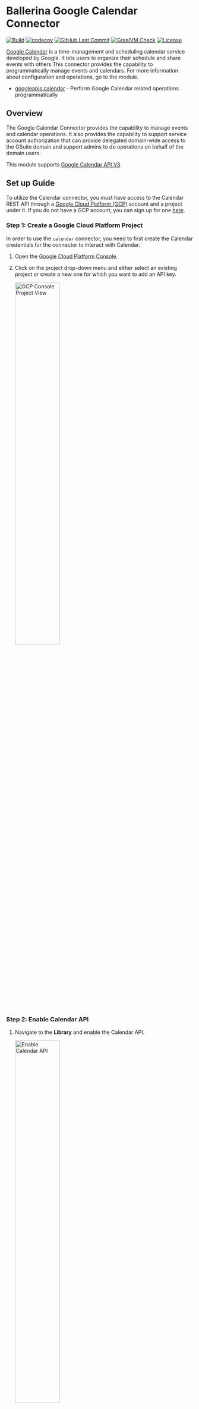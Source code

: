 # Ballerina Google Calendar Connector

[![Build](https://github.com/ballerina-platform/module-ballerinax-googleapis.calendar/workflows/CI/badge.svg)](https://github.com/ballerina-platform/module-ballerinax-googleapis.calendar/actions?query=workflow%3ACI)
[![codecov](https://codecov.io/gh/ballerina-platform/module-ballerinax-googleapis.calendar/branch/main/graph/badge.svg)](https://codecov.io/gh/ballerina-platform/module-ballerinax-googleapis.calendar)
[![GitHub Last Commit](https://img.shields.io/github/last-commit/ballerina-platform/module-ballerinax-googleapis.calendar.svg)](https://github.com/ballerina-platform/module-ballerinax-googleapis.calendar/commits/main)
[![GraalVM Check](https://github.com/ballerina-platform/module-ballerinax-googleapis.calendar/actions/workflows/build-with-bal-test-native.yml/badge.svg)](https://github.com/ballerina-platform/module-ballerinax-googleapis.calendar/actions/workflows/build-with-bal-test-native.yml)
[![License](https://img.shields.io/badge/License-Apache%202.0-blue.svg)](https://opensource.org/licenses/Apache-2.0)

[Google Calendar](https://developers.google.com/calendar) is a time-management and scheduling calendar service developed by Google. It lets users to organize their schedule and share events with others.This connector provides the capability to programmatically manage events and calendars.
For more information about configuration and operations, go to the module.

- [googleapis.calendar](calendar/Module.md) - Perform Google Calendar related operations programmatically

## Overview

The Google Calendar Connector provides the capability to manage events and calendar operations. It also provides the capability to support service account authorization that can provide delegated domain-wide access to the GSuite domain and support admins to do operations on behalf of the domain users.

This module supports [Google Calendar API V3](https://developers.google.com/calendar/api).

## Set up Guide

To utilize the Calendar connector, you must have access to the Calendar REST API through a [Google Cloud Platform (GCP)](https://console.cloud.google.com/) account and a project under it. If you do not have a GCP account, you can sign up for one [here](https://cloud.google.com/).

### Step 1: Create a Google Cloud Platform Project

In order to use the `calendar` connector, you need to first create the Calendar credentials for the connector to interact with Calendar.

1. Open the [Google Cloud Platform Console](https://console.cloud.google.com/).

2. Click on the project drop-down menu and either select an existing project or create a new one for which you want to add an API key.

   <img src=https://raw.githubusercontent.com/ballerina-platform/module-ballerinax-googleapis.calendar/main/ballerina/resources/gcp-console-project-view.png alt="GCP Console Project View" width="50%">

### Step 2: Enable Calendar API

1. Navigate to the **Library** and enable the Calendar API.

   <img src=https://raw.githubusercontent.com/ballerina-platform/module-ballerinax-googleapis.calendar/main/ballerina/resources/enable-calendar-api.png alt="Enable Calendar API" width="50%">

### Step 3: Configure OAuth Consent

1. Click on the **OAuth consent screen** tab in the Google Cloud Platform console.

    <img src=https://raw.githubusercontent.com/ballerina-platform/module-ballerinax-googleapis.calendar/main/ballerina/resources/consent-screen.png alt="Consent Screen" width="50%">

2. Provide a name for the consent application and save your changes.

### Step 4: Create OAuth Client

1. Navigate to the **Credentials** tab in your Google Cloud Platform console.

2. Click  **Create credentials** and from the dropdown menu, select **OAuth client ID**.

   <img src=https://raw.githubusercontent.com/ballerina-platform/module-ballerinax-googleapis.calendar/main/ballerina/resources/create-credentials.png alt="Create Credentials" width="50%">

3. You will be directed to the **OAuth consent** screen, in which you need to fill in the necessary information below.

    | Field                     | Value |
    | ------------------------- | ----- |
    | Application type          | Web Application |
    | Name                      | CalendarConnector  |
    | Authorized redirect URIs  | <https://developers.google.com/oauthplayground> |

4. After filling in these details, click **Create**.

5. Make sure to save the provided **Client ID** and **Client secret**.

### Step 5: Get the Access and Refresh Tokens

**Note**: It is recommended to use the OAuth 2.0 playground to obtain the tokens.

1. Configure the OAuth playground with the OAuth client ID and client secret.

   <img src=https://raw.githubusercontent.com/ballerina-platform/module-ballerinax-googleapis.calendar/main/ballerina/resources/oauth-playground.png alt="OAuth Playground" width="50%">

2. Authorize the Calendar APIs.

    <img src=https://raw.githubusercontent.com/ballerina-platform/module-ballerinax-googleapis.calendar/main/ballerina/resources/authorize-calendar-apis.png alt="Authorize APIs" width="50%">

3. Exchange the authorization code for tokens.

   <img src=https://raw.githubusercontent.com/ballerina-platform/module-ballerinax-googleapis.calendar/main/ballerina/resources/exchange-tokens.png alt="Exchange Tokens" width="50%">

## Quickstart

This sample demonstrates a scenario of creating a secondary calendar and adding a new event to it using the Ballerina Google Calendar connector.

### Step 1: Import the package

Import the `ballerinax/googleapis.calendar` package into your Ballerina project.

```ballerina
import ballerinax/googleapis.calendar;
```

### Step 2: Instantiate a new connector

Create a `calendar:ConnectionConfig` with the obtained OAuth2.0 tokens and initialize the connector with it.

```ballerina
configurable string clientId = ?;
configurable string clientSecret = ?;
configurable string refreshToken = ?;
configurable string refreshUrl = ?;

calendar:Client calendarClient = check new ({
   auth: {
      clientId,
      clientSecret,
      refreshToken,
      refreshUrl
   }
});
```

### Step 3: Invoke the connector operation

You can now utilize the operations available within the connector.

```ballerina
public function main() returns error? {
    calendar:Client calendarClient = ...//

    // create a calendar
    calendar:Calendar calendar = check calendarClient->/calendars.post({
        summary: "Work Schedule"
    });

    // quick add new event
    string eventTitle = "Sample Event";
    calendar:Event event = check calendarClient->/calendars/[calendarId]/events/quickAdd.post(eventTitle);
}
```

## Examples

The `calendar` connector provides practical examples illustrating usage in various scenarios. Explore these [examples](https://github.com/ballerina-platform/module-ballerinax-googleapis.calendar/tree/main/examples), covering use cases like creating calendar, scheduling meeting events, and adding reminders.

1. [Project Management With Calendar API](https://github.com/ballerina-platform/module-ballerinax-googleapis.calendar/tree/main/examples/project-management-with-calendar/main.bal)
    This example shows how to use Google calendar APIs to efficiently manage work schedule of a person. It interacts with the API for various tasks related to scheduling and organizing work-related events and meetings.
2. [Work Schedule Management With Calendar API](https://github.com/ballerina-platform/module-ballerinax-googleapis.calendar/tree/main/examples/work-schedule-management-with-calendar/main.bal)
    This example shows how to use Google calendar APIs to manage personal project schedule and collaborate with team members.

For comprehensive information about the connector's functionality, configuration, and usage in Ballerina programs, refer to the `calendar` connector's reference guide in [Ballerina Central](https://central.ballerina.io/ballerinax/googleapis.calendar/latest).

## Issues and projects

The **Issues** and **Projects** tabs are disabled for this repository as this is part of the Ballerina library. To report bugs, request new features, start new discussions, view project boards, etc., visit the Ballerina library [parent repository](https://github.com/ballerina-platform/ballerina-library).

This repository only contains the source code for the package.

## Building from the Source

### Prerequisites

1. Download and install Java SE Development Kit (JDK) version 17. You can download it from either of the following sources:

   - [Oracle JDK](https://www.oracle.com/java/technologies/downloads/)
   - [OpenJDK](https://adoptium.net/)

    > **Note:** After installation, remember to set the `JAVA_HOME` environment variable to the directory where JDK was installed.

2. Download and install [Ballerina Swan Lake](https://ballerina.io/).

3. Download and install [Docker](https://www.docker.com/get-started).

    > **Note**: Ensure that the Docker daemon is running before executing any tests.

4. Generate a Github access token with read package permissions, then set the following `env` variables:

    ```bash
   export packageUser=<Your GitHub Username>
   export packagePAT=<GitHub Personal Access Token>
    ```

To utilize the `calendar` connector in your Ballerina application, modify the `.bal` file as follows:

### Build options

Execute the commands below to build from the source.

1. To build the package:

   ```bash
   ./gradlew clean build
   ```

2. To run the tests:

   ```bash
   ./gradlew clean test
   ```

3. To run a group of tests

   ```bash
   ./gradlew clean test -Pgroups=<test_group_names>
   ```

   Tip: The following groups of test cases are available.
   Groups | Environment
   ---| ---
   mock | Mock server
   calendar | Calendar API

4. To build the without the tests:

   ```bash
   ./gradlew clean build -x test
   ```

5. To debug package with a remote debugger:

   ```bash
   ./gradlew clean build -Pdebug=<port>
   ```

6. To debug with Ballerina language:

   ```bash
   ./gradlew clean build -PbalJavaDebug=<port>
   ```

7. Publish the generated artifacts to the local Ballerina central repository:

   ```bash
   ./gradlew clean build -PpublishToLocalCentral=true
   ```

8. Publish the generated artifacts to the Ballerina central repository:

   ```bash
   ./gradlew clean build -PpublishToCentral=true
   ```

## Contributing to Ballerina

As an open source project, Ballerina welcomes contributions from the community.

For more information, go to the [contribution guidelines](https://github.com/ballerina-platform/ballerina-lang/blob/master/CONTRIBUTING.md).

## Code of conduct

All contributors are encouraged to read the [Ballerina Code of Conduct](https://ballerina.io/code-of-conduct).

## Useful links

- Discuss code changes of the Ballerina project in [ballerina-dev@googlegroups.com](mailto:ballerina-dev@googlegroups.com).
- Chat live with us via our [Discord server](https://discord.gg/ballerinalang).
- Post all technical questions on Stack Overflow with the [#ballerina](https://stackoverflow.com/questions/tagged/ballerina) tag.
